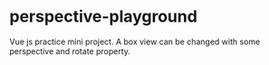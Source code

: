 # perspective-playground
Vue js practice mini project. A box view can be changed with some perspective and rotate property.
